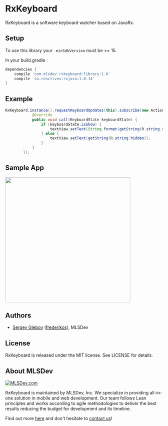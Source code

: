 # RxKeyboard

RxKeyboard is a software keyboard watcher based on JavaRx.

## Setup

To use this library your ` minSdkVersion` must be >= 15.

In your build.gradle :

```gradle
dependencies {
    compile 'com.mlsdev.rxkeyboard:library:1.0'
    compile 'io.reactivex:rxjava:1.0.14'
}
```
## Example

```java
RxKeyboard.instance().requestKeyboardUpdates(this).subscribe(new Action1<KeyboardState>() {
            @Override
            public void call(KeyboardState keyboardState) {
                if (keyboardState.isShow) {
                    textView.setText(String.format(getString(R.string.show_keyboard_height), keyboardState.keyboardHeight));
                } else {
                    textView.setText(getString(R.string.hidden));
                }
            }
        });
```

## Sample App

<img src="https://cloud.githubusercontent.com/assets/1778155/16866498/ed5e03aa-4a74-11e6-8039-e80ec9bbc7af.png" width="400">

## Authors
* [Sergey Glebov](mailto:glebov@mlsdev.com) ([frederikos][github-frederikos]), MLSDev 

## License
RxKeyboard is released under the MIT license. See LICENSE for details.

## About MLSDev

[<img src="https://cloud.githubusercontent.com/assets/1778155/11761239/ccfddf60-a0c2-11e5-8f2a-8573029ab09d.png" alt="MLSDev.com">][mlsdev]

RxKeyboard is maintained by MLSDev, Inc. We specialize in providing all-in-one solution in mobile and web development. Our team follows Lean principles and works according to agile methodologies to deliver the best results reducing the budget for development and its timeline. 

Find out more [here][mlsdev] and don't hesitate to [contact us][contact]!

[mlsdev]: http://mlsdev.com
[contact]: http://mlsdev.com/contact_us
[github-frederikos]: https://github.com/frederikos
